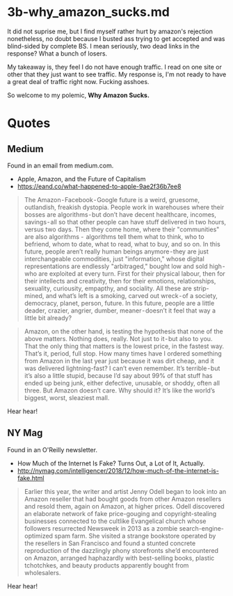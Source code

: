 
# 3b-why_amazon_sucks.md

It did not suprise me, but I find myself rather hurt by amazon's rejection nonetheless,
no doubt because I busted ass trying to get accepted and was blind-sided by
complete BS.
I mean seriously, two dead links in the response?  What a bunch of losers.

My takeaway is, they feel I do not have enough traffic.
I read on one site or other that they just want to see traffic.
My response is, I'm not ready to have a great deal of traffic right now.
Fucking asshoes.

So welcome to my polemic, **Why Amazon Sucks.**

# Quotes

## Medium

Found in an email from medium.com.

- Apple, Amazon, and the Future of Capitalism
- https://eand.co/what-happened-to-apple-9ae2f36b7ee8

> The Amazon - Facebook - Google future is a weird, gruesome, outlandish,
> freakish dystopia. People work in warehouses where their bosses are
> algorithms - but don’t have decent healthcare, incomes, savings - all
> so that other people can have stuff delivered in two hours, versus two
> days. Then they come home, where their "communities" are also algorithms -
> algorithms tell them what to think, who to befriend, whom to date, what to
> read, what to buy, and so on. In this future, people aren’t really human
> beings anymore - they are just interchangeable commodities, just
> "information," whose digital representations are endlessly "arbitraged,"
> bought low and sold high - who are exploited at every turn. First for
> their physical labour, then for their intellects and creativity, then
> for their emotions, relationships, sexuality, curiousity, empapthy, and
> sociality. All these are strip-mined, and what’s left is a smoking,
> carved out wreck - of a society, democracy, planet, person, future.
> In this future, people are a little deader, crazier, angrier, dumber,
> meaner - doesn’t it feel that way a little bit already?

> Amazon, on the other hand, is testing the hypothesis that none of the
> above matters. Nothing does, really. Not just to it - but also to you.
> That the only thing that matters is the lowest price, in the fastest way.
> That’s it, period, full stop. How many times have I ordered something
> from Amazon in the last year just because it was dirt cheap, and it was
> delivered lightning-fast? I can’t even remember. It’s terrible - but it’s
> also a little stupid, because I’d say about 99% of that stuff has ended
> up being junk, either defective, unusable, or shoddy, often all three.
> But Amazon doesn’t care. Why should it? It’s like the world’s biggest,
> worst, sleaziest mall.

Hear hear!

## NY Mag

Found in an O'Reilly newsletter.

- How Much of the Internet Is Fake? Turns Out, a Lot of It, Actually.
- http://nymag.com/intelligencer/2018/12/how-much-of-the-internet-is-fake.html

> Earlier this year, the writer and artist Jenny Odell began to look into
> an Amazon reseller that had bought goods from other Amazon resellers and
> resold them, again on Amazon, at higher prices. Odell discovered an
> elaborate network of fake price-gouging and copyright-stealing businesses
> connected to the cultlike Evangelical church whose followers resurrected
> Newsweek in 2013 as a zombie search-engine-optimized spam farm. She
> visited a strange bookstore operated by the resellers in San Francisco
> and found a stunted concrete reproduction of the dazzlingly phony
> storefronts she’d encountered on Amazon, arranged haphazardly with
> best-selling books, plastic tchotchkes, and beauty products apparently
> bought from wholesalers.

Hear hear!

